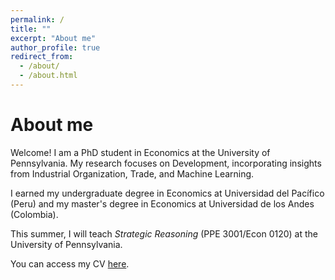 ```yaml
---
permalink: /
title: ""
excerpt: "About me"
author_profile: true
redirect_from: 
  - /about/
  - /about.html
---
```


About me
======

Welcome! I am a PhD student in Economics at the University of Pennsylvania. My research focuses on Development, incorporating insights from Industrial Organization, Trade, and Machine Learning.

I earned my undergraduate degree in Economics at Universidad del Pacífico (Peru) and my master's degree in Economics at Universidad de los Andes (Colombia).

This summer, I will teach *Strategic Reasoning* (PPE 3001/Econ 0120) at the University of Pennsylvania.

You can access my CV [here](https://www.dropbox.com/scl/fi/jd0qh0vgu6qtzphi7zgo8/CV.pdf?rlkey=fjv4m57r9zsqy2yo3yajgm8jv&st=uy3ehgrw&dl=0).

